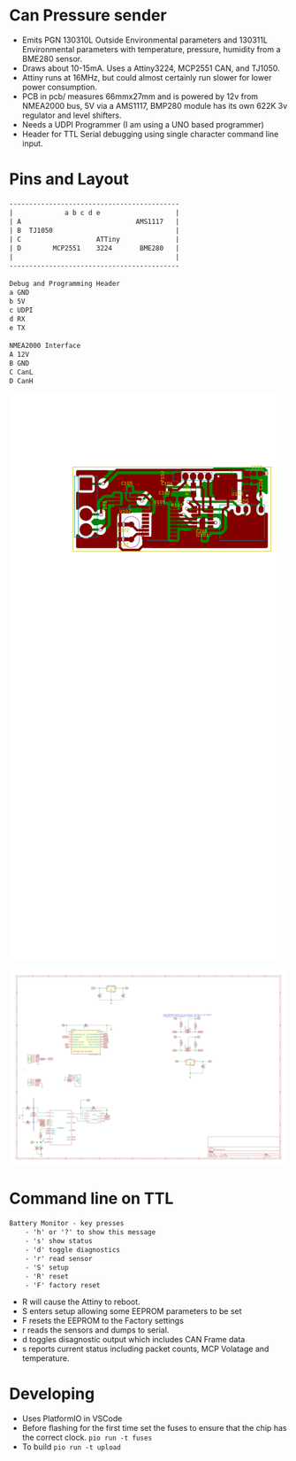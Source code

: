# Can Pressure sender

* Emits PGN  130310L  Outside Environmental parameters and 130311L Environmental parameters with temperature, pressure, humidity from a BME280 sensor.
* Draws about 10-15mA. Uses a Attiny3224, MCP2551 CAN, and TJ1050.
* Attiny runs at 16MHz, but could almost certainly run slower for lower power consumption.
* PCB in pcb/ measures 66mmx27mm and is powered by 12v from NMEA2000 bus, 5V via a AMS1117, BMP280 module has its own 622K 3v regulator and level shifters.
* Needs a UDPI Programmer (I am using a UNO based programmer)
* Header for TTL Serial debugging using single character command line input.


# Pins and Layout

    -------------------------------------------
    |             a b c d e                   |
    | A                             AMS1117   |
    | B  TJ1050                               |
    | C                   ATTiny              |
    | D        MCP2551    3224       BME280   |
    |                                         |
    -------------------------------------------

    Debug and Programming Header
    a GND
    b 5V
    c UDPI
    d RX
    e TX

    NMEA2000 Interface
    A 12V
    B GND
    C CanL
    D CanH

![](pcb/CanPressure-brd.svg)

![](pcb/CanPressure.svg)


# Command line on TTL


    Battery Monitor - key presses
        - 'h' or '?' to show this message
        - 's' show status
        - 'd' toggle diagnostics
        - 'r' read sensor
        - 'S' setup
        - 'R' reset
        - 'F' factory reset

* R will cause the Attiny to reboot.
* S enters setup allowing some EEPROM parameters to be set 
* F resets the EEPROM to the Factory settings
* r reads the sensors and dumps to serial.
* d toggles disagnostic output which includes CAN Frame data 
* s reports current status including packet counts, MCP Volatage and temperature.


# Developing

* Uses PlatformIO in VSCode
* Before flashing for the first time set the fuses to ensure that the chip has the correct clock. `pio run -t fuses`
* To build `pio run -t upload`